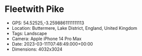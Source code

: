 # Fleetwith Pike

- GPS: 54.52525,-3.2598861111111113
- Location: Buttermere, Lake District, England, United Kingdom
- Tags: Landscape
- Camera: Apple iPhone 14 Pro Max
- Date: 2023-03-11T07:48:49.000+00:00
- Dimensions: 4032x3024
